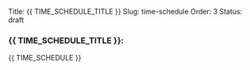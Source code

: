 Title: {{ TIME_SCHEDULE_TITLE }}
Slug: time-schedule
Order: 3
Status: draft


<div class="content-list">   
    <div class="content-info">
       <h3>{{ TIME_SCHEDULE_TITLE }}:</h3>
       <p>{{ TIME_SCHEDULE }}</p>
    </div>
</div>


